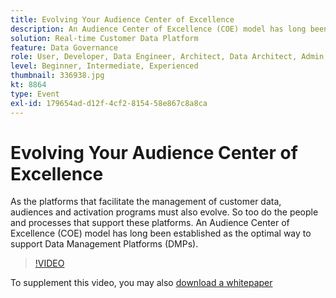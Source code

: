 ```yaml
---
title: Evolving Your Audience Center of Excellence
description: An Audience Center of Excellence (COE) model has long been established as the optimal way to support Data Management Platforms (DMPs).
solution: Real-time Customer Data Platform
feature: Data Governance
role: User, Developer, Data Engineer, Architect, Data Architect, Admin, Leader
level: Beginner, Intermediate, Experienced
thumbnail: 336938.jpg
kt: 8864
type: Event
exl-id: 179654ad-d12f-4cf2-8154-58e867c8a8ca
---
```

# Evolving Your Audience Center of Excellence

As the platforms that facilitate the management of customer data, audiences and activation programs must also evolve. So too do the people and processes that support these platforms. An Audience Center of Excellence (COE) model has long been established as the optimal way to support Data Management Platforms (DMPs).

>[!VIDEO](https://video.tv.adobe.com/v/336938/?quality=12&learn=on)

To supplement this video, you may also [download a whitepaper](./../assets/whitepaper-evolving-the-audience-center-of-excellence.pdf)
